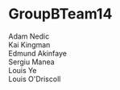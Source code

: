 # GroupBTeam14
Adam Nedic<br />
Kai Kingman<br />
Edmund Akinfaye<br />
Sergiu Manea<br />
Louis Ye<br />
Louis O'Driscoll<br />
